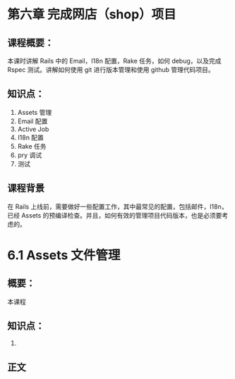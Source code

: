 # 第六章 完成网店（shop）项目

## 课程概要：

本课时讲解 Rails 中的 Email，I18n 配置，Rake 任务，如何 debug，以及完成 Rspec 测试。讲解如何使用 git 进行版本管理和使用 github 管理代码项目。

## 知识点：

1. Assets 管理
2. Email 配置
3. Active Job
4. I18n 配置
5. Rake 任务
6. pry 调试
7. 测试

## 课程背景

在 Rails 上线前，需要做好一些配置工作，其中最常见的配置，包括邮件，I18n，已经 Assets 的预编译检查。并且，如何有效的管理项目代码版本，也是必须要考虑的。


# 6.1 Assets 文件管理

## 概要：

本课程

## 知识点：

1. 

## 正文


